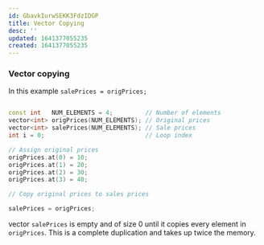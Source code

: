 ```yaml
---
id: GbavkIurwSEKK3FdzIDGP
title: Vector Copying
desc: ''
updated: 1641377055235
created: 1641377055235
---
```


### Vector copying

In this example `salePrices = origPrices;`

```cpp

const int   NUM_ELEMENTS = 4;         // Number of elements
vector<int> origPrices(NUM_ELEMENTS); // Original prices
vector<int> salePrices(NUM_ELEMENTS); // Sale prices
int i = 0;                            // Loop index

// Assign original prices
origPrices.at(0) = 10;
origPrices.at(1) = 20;
origPrices.at(2) = 30;
origPrices.at(3) = 40;

// Copy original prices to sales prices

salePrices = origPrices;
```

vector `salePrices` is empty and of size 0 until it copies every element in `origPrices`. This is a complete duplication and takes up twice the memory.
